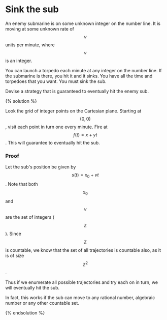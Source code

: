 # Sink the sub

An enemy submarine is on some unknown integer on the number line. It is moving
at some unknown rate of  $$ v $$  units per minute, where  $$ v $$  is an integer.

You can launch a torpedo each minute at any integer on the number line. If the
submarine is there, you hit it and it sinks. You have all the time and torpedoes
that you want. You must sink the sub.

Devise a strategy that is guaranteed to eventually hit the enemy sub.

{% solution %}

Look the grid of integer points on the Cartesian plane. Starting at $$ (0,0) $$,
visit each point in turn one every minute. Fire at  $$ f(t) = x + y t $$ . This will
guarantee to eventually hit the sub.

### Proof

Let the sub's position be given by  $$ s(t) = x_0 + v t $$ . Note that both  $$ x_0 $$  and
 $$ v $$  are the set of integers ( $$ \mathbb{Z} $$ ). Since  $$ \mathbb{Z} $$  is countable,
we know that the set of all trajectories is countable also, as it is of size
 $$ \mathbb{Z}^2 $$ .

Thus if we enumerate all possible trajectories and try each on in turn, we will
eventually hit the sub.

In fact, this works if the sub can move to any rational number, algebraic number
or any other countable set.

{% endsolution %}
